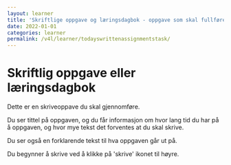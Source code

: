 ```yaml
---
layout: learner
title: 'Skriftlige oppgave og læringsdagbok - oppgave som skal fullføres'
date: 2022-01-01
categories: learner
permalink: /v4l/learner/todayswrittenassignmentstask/
---
```


# Skriftlig oppgave eller læringsdagbok

Dette er en skriveoppave du skal gjennomføre.

Du ser tittel på oppgaven, og du får informasjon om hvor lang tid du har på å oppgaven, og hvor mye tekst det forventes at du skal skrive.

Du ser også en forklarende tekst til hva oppgaven går ut på. 

Du begynner å skrive ved å klikke på 'skrive' ikonet til høyre.